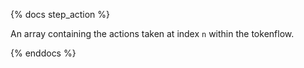 {% docs step_action %}

An array containing the actions taken at index `n` within the tokenflow.

{% enddocs %}